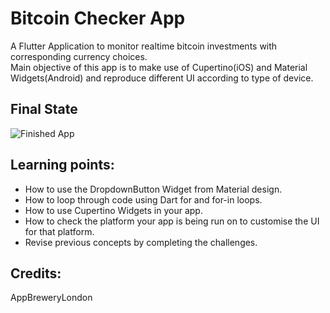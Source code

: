 # Bitcoin Checker App
A Flutter Application to monitor realtime bitcoin investments with corresponding currency choices.     
Main objective of this app is to make use of Cupertino(iOS) and Material Widgets(Android) and reproduce different UI according to type of device.

## Final State
![Finished App](https://github.com/londonappbrewery/Images/blob/master/bitcoin-flutter-demo.gif)

## Learning points:

- How to use the DropdownButton Widget from Material design.
- How to loop through code using Dart for and for-in loops.
- How to use Cupertino Widgets in your app.
- How to check the platform your app is being run on to customise the UI for that platform.
- Revise previous concepts by completing the challenges.


## Credits:
AppBreweryLondon